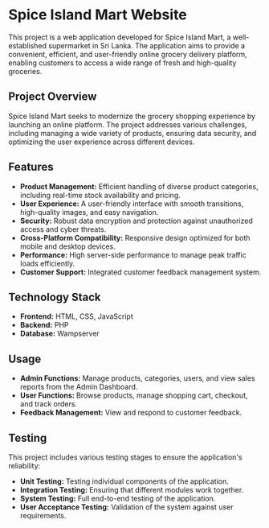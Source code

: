 <h1>Spice Island Mart Website</h1>

<p>This project is a web application developed for Spice Island Mart, a well-established supermarket in Sri Lanka. The application aims to provide a convenient, efficient, and user-friendly online grocery delivery platform, enabling customers to access a wide range of fresh and high-quality groceries.</p>

<h2>Project Overview</h2>

<p>Spice Island Mart seeks to modernize the grocery shopping experience by launching an online platform. The project addresses various challenges, including managing a wide variety of products, ensuring data security, and optimizing the user experience across different devices.</p>

<h2>Features</h2>

<ul>
    <li><strong>Product Management:</strong> Efficient handling of diverse product categories, including real-time stock availability and pricing.</li>
    <li><strong>User Experience:</strong> A user-friendly interface with smooth transitions, high-quality images, and easy navigation.</li>
    <li><strong>Security:</strong> Robust data encryption and protection against unauthorized access and cyber threats.</li>
    <li><strong>Cross-Platform Compatibility:</strong> Responsive design optimized for both mobile and desktop devices.</li>
    <li><strong>Performance:</strong> High server-side performance to manage peak traffic loads efficiently.</li>
    <li><strong>Customer Support:</strong> Integrated customer feedback management system.</li>
</ul>

<h2>Technology Stack</h2>

<ul>
    <li><strong>Frontend:</strong> HTML, CSS, JavaScript</li>
    <li><strong>Backend:</strong> PHP</li>
    <li><strong>Database:</strong> Wampserver</li>
</ul>

<h2>Usage</h2>

<ul>
    <li><strong>Admin Functions:</strong> Manage products, categories, users, and view sales reports from the Admin Dashboard.</li>
    <li><strong>User Functions:</strong> Browse products, manage shopping cart, checkout, and track orders.</li>
    <li><strong>Feedback Management:</strong> View and respond to customer feedback.</li>
</ul>

<h2>Testing</h2>

<p>This project includes various testing stages to ensure the application's reliability:</p>

<ul>
    <li><strong>Unit Testing:</strong> Testing individual components of the application.</li>
    <li><strong>Integration Testing:</strong> Ensuring that different modules work together.</li>
    <li><strong>System Testing:</strong> Full end-to-end testing of the application.</li>
    <li><strong>User Acceptance Testing:</strong> Validation of the system against user requirements.</li>
</ul>
